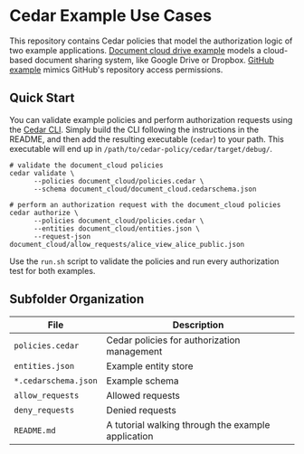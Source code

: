 # Cedar Example Use Cases

This repository contains Cedar policies that model the authorization logic of two example applications.
[Document cloud drive example](./document_cloud) models a cloud-based document sharing system, like Google Drive or Dropbox. [GitHub example](./github_example/) mimics GitHub's repository access permissions.

## Quick Start

You can validate example policies and perform authorization requests using the [Cedar CLI](https://github.com/cedar-policy/cedar/tree/main/cedar-policy-cli).
Simply build the CLI following the instructions in the README, and then add the resulting executable (`cedar`) to your path.
This executable will end up in `/path/to/cedar-policy/cedar/target/debug/`.

```shell
# validate the document_cloud policies
cedar validate \
      --policies document_cloud/policies.cedar \
      --schema document_cloud/document_cloud.cedarschema.json

# perform an authorization request with the document_cloud policies
cedar authorize \
      --policies document_cloud/policies.cedar \
      --entities document_cloud/entities.json \
      --request-json document_cloud/allow_requests/alice_view_alice_public.json
```

Use the `run.sh` script to validate the policies and run every authorization test for both examples.

## Subfolder Organization

| File  | Description |
| ------------- | ------------- |
| `policies.cedar`  | Cedar policies for authorization management  |
| `entities.json`  | Example entity store  |
| `*.cedarschema.json` | Example schema |
| `allow_requests` | Allowed requests |
| `deny_requests` | Denied requests |
| `README.md` | A tutorial walking through the example application |
